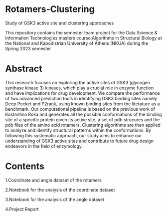 # Rotamers-Clustering
Study of GSK3 active site and clustering approaches

This repository contains the semester team project for the Data Science & Information Technologies masters course:Algorithms in Structural Biology at the National and Kapodistrian University of Athens (NKUA) during the Spring 2023 semester

# Abstract
This research focuses on exploring the active sites of GSK3 (glycogen synthase kinase 3) kinases, which play a crucial role in enzyme function and have implications for drug development. We compare the performance of two advanced prediction tools in identifying GSK3 binding sites namely Deep Pocket and P2rank, using known binding sites from the literature as a benchmark. Our computational pipeline is based on the previous work of Kostantina Roka and generates all the possible conformations of the binding site of a specific protein given its active site, a set of pdb strucures and the pdb files of the amino acid rotamers. Clustering algorithms are then applied to analyze and identify structural patterns within the conformations. By following this systematic approach, our study aims to enhance our understanding of GSK3 active sites and contribute to future drug design endeavors in the field of enzymology.

# Contents
  1.Coordinate and angle dataset of the rotamers 
  
  2.Notebook for the analysis of the coordinate dataset 
  
  3.Notebook for the analysis of the angle dataset 
  
  4.Project Report

  
